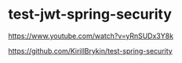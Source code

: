 # test-jwt-spring-security

https://www.youtube.com/watch?v=yRnSUDx3Y8k

https://github.com/KirillBrykin/test-spring-security

